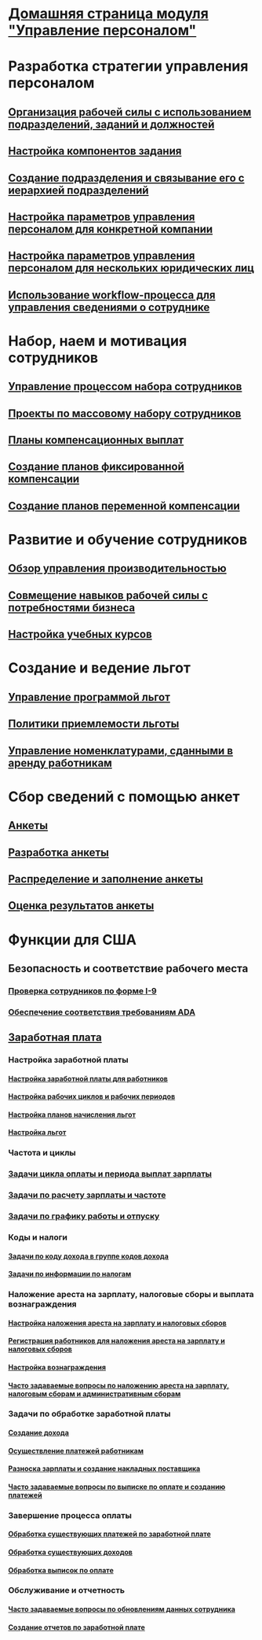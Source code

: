 # [Домашняя страница модуля "Управление персоналом"](index.md)
# Разработка стратегии управления персоналом
## [Организация рабочей силы с использованием подразделений, заданий и должностей](departments-jobs-positions.md)
## [Настройка компонентов задания](create-job.md)
## [Создание подразделения и связывание его с иерархией подразделений](create-department-add-department-hierarchy.md)
## [Настройка параметров управления персоналом для конкретной компании](set-up-company-specific-hr-parameters.md)
## [Настройка параметров управления персоналом для нескольких юридических лиц](set-up-hr-parameters-across-legal-entities.md)
## [Использование workflow-процесса для управления сведениями о сотруднике](workflow-manage-employee-information.md)
# Набор, наем и мотивация сотрудников
## [Управление процессом набора сотрудников](manage-recruiting-process.md)
## [Проекты по массовому набору сотрудников](mass-hire-projects.md)
## [Планы компенсационных выплат](compensation-plans.md)
## [Создание планов фиксированной компенсации](create-fixed-compensation-plans.md)
## [Создание планов переменной компенсации](create-variable-compensation-plans.md)
# Развитие и обучение сотрудников
## [Обзор управления производительностью](performance-management-overview.md)
## [Совмещение навыков рабочей силы с потребностями бизнеса](skills.md)
## [Настройка учебных курсов](courses.md)
# Создание и ведение льгот
## [Управление программой льгот](manage-benefit-program.md)
## [Политики приемлемости льготы](benefit-eligibility-policies.md)
## [Управление номенклатурами, сданными в аренду работникам](loan-items.md)
# Сбор сведений с помощью анкет
## [Анкеты](questionnaires.md)
## [Разработка анкеты](design-questionnaires.md)
## [Распределение и заполнение анкеты](distribute-questionnaires.md)
## [Оценка результатов анкеты](evaluate-questionnaire-results.md)
# Функции для США
## Безопасность и соответствие рабочего места
### [Проверка сотрудников по форме I-9](localizations/noam-usa-form-i-9-verification.md)
### [Обеспечение соответствия требованиям ADA](localizations/noam-usa-comply-ada.md)
## [Заработная плата](localizations/noam-usa-payroll.md)
### Настройка заработной платы
#### [Настройка заработной платы для работников](localizations/noam-usa-worker-position-payroll-tasks.md)
#### [Настройка рабочих циклов и рабочих периодов](localizations/noam-usa-work-cycle-work-period-tasks.md)
#### [Настройка планов начисления льгот](localizations/noam-usa-benefit-accrual-plan-tasks.md)
#### [Настройка льгот](localizations/noam-usa-benefit-set-up-tasks.md)
### Частота и циклы
### [Задачи цикла оплаты и периода выплат зарплаты](localizations/noam-usa-pay-cycle-pay-period-tasks-sample.md)
### [Задачи по расчету зарплаты и частоте](localizations/noam-usa-payroll-calculation-frequencies-tasks.md)
### [Задачи по графику работы и отпуску](localizations/noam-usa-work-schedule-leave-tasks.md)
### Коды и налоги
#### [Задачи по коду дохода в группе кодов дохода](localizations/noam-usa-earning-code-group-tasks.md)
#### [Задачи по информации по налогам](localizations/noam-usa-tax-information-tasks.md)
### Наложение ареста на зарплату, налоговые сборы и выплата вознаграждения
#### [Настройка наложения ареста на зарплату и налоговых сборов](localizations/noam-usa-garnishment-tax-levy-set-up-tasks.md)
#### [Регистрация работников для наложения ареста на зарплату и налоговых сборов](localizations/noam-usa-garnishment-tax-levy-enrollment-tasks.md)
#### [Настройка вознаграждения](localizations/noam-usa-premium-earning-setup-tasks.md)
#### [Часто задаваемые вопросы по наложению ареста на зарплату, налоговым сборам и административным сборам](localizations/noam-usa-garnishment-tax-levy-administrative-fees.md)
### Задачи по обработке заработной платы
#### [Создание дохода](localizations/noam-usa-earnings-generation-process.md)
#### [Осуществление платежей работникам](localizations/noam-usa-issue-worker-payments.md)
#### [Разноска зарплаты и создание накладных поставщика](localizations/noam-usa-post-payroll-generate-vendor-invoices.md)
#### [Часто задаваемые вопросы по выписке по оплате и созданию платежей](localizations/noam-usa-pay-statements-payment-generation-process.md)
### Завершение процесса оплаты
#### [Обработка существующих платежей по заработной плате](localizations/noam-usa-existing-payroll-payments.md)
#### [Обработка существующих доходов](localizations/noam-usa-existing-earnings.md)
#### [Обработка выписок по оплате](localizations/noam-usa-pay-statements.md)
### Обслуживание и отчетность
#### [Часто задаваемые вопросы по обновлениям данных сотрудника](localizations/noam-usa-payroll-data-updates.md)
#### [Создание отчетов по заработной плате](localizations/noam-usa-generate-payroll-reports.md)

